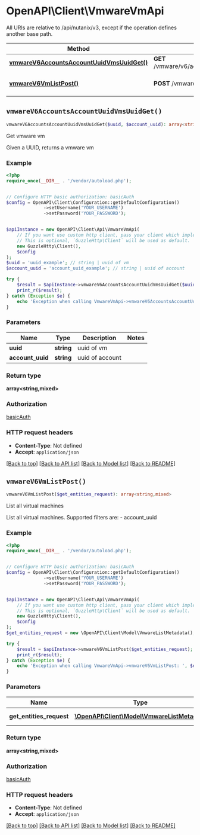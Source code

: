 # OpenAPI\Client\VmwareVmApi

All URIs are relative to /api/nutanix/v3, except if the operation defines another base path.

| Method | HTTP request | Description |
| ------------- | ------------- | ------------- |
| [**vmwareV6AccountsAccountUuidVmsUuidGet()**](VmwareVmApi.md#vmwareV6AccountsAccountUuidVmsUuidGet) | **GET** /vmware/v6/accounts/{account_uuid}/vms/{uuid} | Get vmware vm |
| [**vmwareV6VmListPost()**](VmwareVmApi.md#vmwareV6VmListPost) | **POST** /vmware/v6/vm/list | List all virtual machines |


## `vmwareV6AccountsAccountUuidVmsUuidGet()`

```php
vmwareV6AccountsAccountUuidVmsUuidGet($uuid, $account_uuid): array<string,mixed>
```

Get vmware vm

Given a UUID, returns a vmware vm

### Example

```php
<?php
require_once(__DIR__ . '/vendor/autoload.php');


// Configure HTTP basic authorization: basicAuth
$config = OpenAPI\Client\Configuration::getDefaultConfiguration()
              ->setUsername('YOUR_USERNAME')
              ->setPassword('YOUR_PASSWORD');


$apiInstance = new OpenAPI\Client\Api\VmwareVmApi(
    // If you want use custom http client, pass your client which implements `GuzzleHttp\ClientInterface`.
    // This is optional, `GuzzleHttp\Client` will be used as default.
    new GuzzleHttp\Client(),
    $config
);
$uuid = 'uuid_example'; // string | uuid of vm
$account_uuid = 'account_uuid_example'; // string | uuid of account

try {
    $result = $apiInstance->vmwareV6AccountsAccountUuidVmsUuidGet($uuid, $account_uuid);
    print_r($result);
} catch (Exception $e) {
    echo 'Exception when calling VmwareVmApi->vmwareV6AccountsAccountUuidVmsUuidGet: ', $e->getMessage(), PHP_EOL;
}
```

### Parameters

| Name | Type | Description  | Notes |
| ------------- | ------------- | ------------- | ------------- |
| **uuid** | **string**| uuid of vm | |
| **account_uuid** | **string**| uuid of account | |

### Return type

**array<string,mixed>**

### Authorization

[basicAuth](../../README.md#basicAuth)

### HTTP request headers

- **Content-Type**: Not defined
- **Accept**: `application/json`

[[Back to top]](#) [[Back to API list]](../../README.md#endpoints)
[[Back to Model list]](../../README.md#models)
[[Back to README]](../../README.md)

## `vmwareV6VmListPost()`

```php
vmwareV6VmListPost($get_entities_request): array<string,mixed>
```

List all virtual machines

List all virtual machines. Supported filters are: - account_uuid

### Example

```php
<?php
require_once(__DIR__ . '/vendor/autoload.php');


// Configure HTTP basic authorization: basicAuth
$config = OpenAPI\Client\Configuration::getDefaultConfiguration()
              ->setUsername('YOUR_USERNAME')
              ->setPassword('YOUR_PASSWORD');


$apiInstance = new OpenAPI\Client\Api\VmwareVmApi(
    // If you want use custom http client, pass your client which implements `GuzzleHttp\ClientInterface`.
    // This is optional, `GuzzleHttp\Client` will be used as default.
    new GuzzleHttp\Client(),
    $config
);
$get_entities_request = new \OpenAPI\Client\Model\VmwareListMetadata(); // \OpenAPI\Client\Model\VmwareListMetadata | Request body

try {
    $result = $apiInstance->vmwareV6VmListPost($get_entities_request);
    print_r($result);
} catch (Exception $e) {
    echo 'Exception when calling VmwareVmApi->vmwareV6VmListPost: ', $e->getMessage(), PHP_EOL;
}
```

### Parameters

| Name | Type | Description  | Notes |
| ------------- | ------------- | ------------- | ------------- |
| **get_entities_request** | [**\OpenAPI\Client\Model\VmwareListMetadata**](../Model/VmwareListMetadata.md)| Request body | |

### Return type

**array<string,mixed>**

### Authorization

[basicAuth](../../README.md#basicAuth)

### HTTP request headers

- **Content-Type**: Not defined
- **Accept**: `application/json`

[[Back to top]](#) [[Back to API list]](../../README.md#endpoints)
[[Back to Model list]](../../README.md#models)
[[Back to README]](../../README.md)
